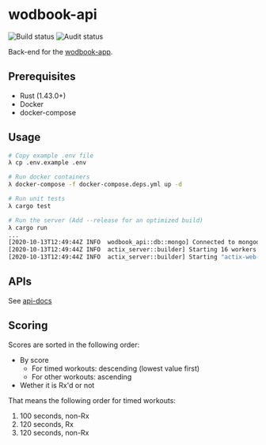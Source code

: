 # wodbook-api

![Build status](https://github.com/egilsster/wodbook-api/workflows/build/badge.svg?branch=main)
![Audit status](https://github.com/egilsster/wodbook-api/workflows/audit/badge.svg?branch=main)

Back-end for the [wodbook-app](https://github.com/egilsster/wodbook-app).

## Prerequisites

- Rust (1.43.0+)
- Docker
- docker-compose

## Usage

```sh
# Copy example .env file
λ cp .env.example .env

# Run docker containers
λ docker-compose -f docker-compose.deps.yml up -d

# Run unit tests
λ cargo test

# Run the server (Add --release for an optimized build)
λ cargo run
...
[2020-10-13T12:49:44Z INFO  wodbook_api::db::mongo] Connected to mongodb
[2020-10-13T12:49:44Z INFO  actix_server::builder] Starting 16 workers
[2020-10-13T12:49:44Z INFO  actix_server::builder] Starting "actix-web-service-0.0.0.0:43210" service on 0.0.0.0:43210
```

## APIs

See [api-docs](api-docs.yml)

## Scoring

Scores are sorted in the following order:

- By score
  - For timed workouts: descending (lowest value first)
  - For other workouts: ascending
- Wether it is Rx'd or not

That means the following order for timed workouts:

1. 100 seconds, non-Rx
2. 120 seconds, Rx
3. 120 seconds, non-Rx
